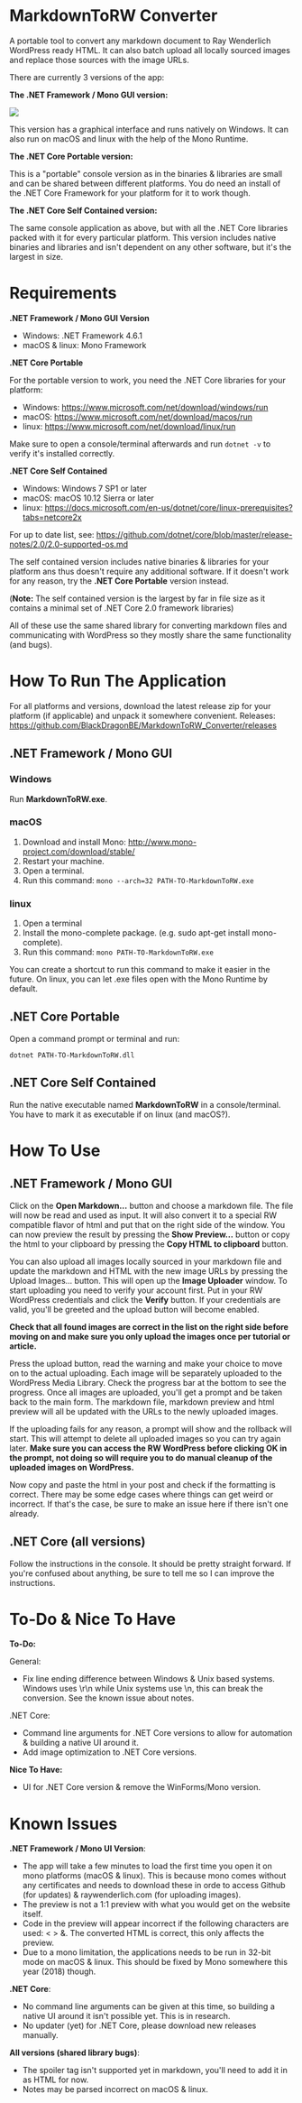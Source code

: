 # MarkdownToRW Converter

A portable tool to convert any markdown document to Ray Wenderlich WordPress ready HTML.
It can also batch upload all locally sourced images and replace those sources with the image URLs.

There are currently 3 versions of the app:

**The .NET Framework / Mono GUI version:**

![](READMEImages/UI.png)

This version has a graphical interface and runs natively on Windows. It can also run on macOS and linux with the help of the Mono Runtime.

**The .NET Core Portable version:**

This is a "portable" console version as in the binaries & libraries are small and can be shared between different platforms. You do need an install of the .NET Core Framework for your platform for it to work though.

**The .NET Core Self Contained version:**

The same console application as above, but with all the .NET Core libraries packed with it for every particular platform. This version includes native binaries and libraries and isn't dependent on any other software, but it's the largest in size.

# Requirements

**.NET Framework / Mono GUI Version**

- Windows: .NET Framework 4.6.1
- macOS & linux: Mono Framework

**.NET Core Portable**

For the portable version to work, you need the .NET Core libraries for your platform:

- Windows: https://www.microsoft.com/net/download/windows/run
- macOS: https://www.microsoft.com/net/download/macos/run
- linux: https://www.microsoft.com/net/download/linux/run

Make sure to open a console/terminal afterwards and run `dotnet -v` to verify it's installed correctly.

**.NET Core Self Contained**

- Windows: Windows 7 SP1 or later
- macOS: macOS 10.12 Sierra or later
- linux: https://docs.microsoft.com/en-us/dotnet/core/linux-prerequisites?tabs=netcore2x

For up to date list, see: https://github.com/dotnet/core/blob/master/release-notes/2.0/2.0-supported-os.md

The self contained version includes native binaries & libraries for your platform ans thus doesn't require any additional software.
If it doesn't work for any reason, try the **.NET Core Portable** version instead.

(**Note:** The self contained version is the largest by far in file size as it contains a minimal set of .NET Core 2.0 framework libraries)

All of these use the same shared library for converting markdown files and communicating with WordPress so they mostly share the same functionality (and bugs).

# How To Run The Application

For all platforms and versions, download the latest release zip for your platform (if applicable) and unpack it somewhere convenient.
Releases: https://github.com/BlackDragonBE/MarkdownToRW_Converter/releases

## .NET Framework / Mono GUI

### Windows

Run **MarkdownToRW.exe**.

### macOS

1. Download and install Mono: http://www.mono-project.com/download/stable/
2. Restart your machine.
3. Open a terminal.
4. Run this command: `mono --arch=32 PATH-TO-MarkdownToRW.exe`

### linux

1. Open a terminal
2. Install the mono-complete package. (e.g. sudo apt-get install mono-complete).
3. Run this command: `mono PATH-TO-MarkdownToRW.exe`

You can create a shortcut to run this command to make it easier in the future.
On linux, you can let .exe files open with the Mono Runtime by default.

## .NET Core Portable

Open a command prompt or terminal and run:

`dotnet PATH-TO-MarkdownToRW.dll`

## .NET Core Self Contained

Run the native executable named **MarkdownToRW** in a console/terminal. You have to mark it as executable if on linux (and macOS?).

# How To Use

## .NET Framework / Mono GUI

Click on the **Open Markdown...** button and choose a markdown file.
The file will now be read and used as input. It will also convert it to a special RW compatible flavor of html and put that on the right side of the window.
You can now preview the result by pressing the **Show Preview...** button or copy the html to your clipboard by pressing the **Copy HTML to clipboard** button.

You can also upload all images locally sourced in your markdown file and update the markdown and HTML with the new image URLs by pressing the Upload Images... button.
This will open up the **Image Uploader** window. To start uploading you need to verify your account first.
Put in your RW WordPress credentials and click the **Verify** button. If your credentials are valid, you'll be greeted and the upload button will become enabled.

**Check that all found images are correct in the list on the right side before moving on and make sure you only upload the images once per tutorial or article.**

Press the upload button, read the warning and make your choice to move on to the actual uploading.
Each image will be separately uploaded to the WordPress Media Library. Check the progress bar at the bottom to see the progress.
Once all images are uploaded, you'll get a prompt and be taken back to the main form. The markdown file, markdown preview and html preview will all be updated with the URLs to the newly uploaded images.

If the uploading fails for any reason, a prompt will show and the rollback will start. This will attempt to delete all uploaded images so you can try again later. **Make sure you can access the RW WordPress before clicking OK in the prompt, not doing so will require you to do manual cleanup of the uploaded images on WordPress.**

Now copy and paste the html in your post and check if the formatting is correct. There may be some edge cases where things can get weird or incorrect. If that's the case, be sure to make an issue here if there isn't one already.

## .NET Core (all versions)

Follow the instructions in the console. It should be pretty straight forward.
If you're confused about anything, be sure to tell me so I can improve the instructions.

# To-Do & Nice To Have

**To-Do:**

General:

- Fix line ending difference between Windows & Unix based systems. Windows uses \r\n while Unix systems use \n, this can break the conversion. See the known issue about notes.

.NET Core:

- Command line arguments for .NET Core versions to allow for automation & building a native UI around it.
- Add image optimization to .NET Core versions.

**Nice To Have:**

- UI for .NET Core version & remove the WinForms/Mono version.

# Known Issues

**.NET Framework / Mono UI Version**:
- The app will take a few minutes to load the first time you open it on mono platforms (macOS & linux). This is because mono comes without any certificates and needs to download these in orde to access Github (for updates) & raywenderlich.com (for uploading images).
- The preview is not a 1:1 preview with what you would get on the website itself.
- Code in the preview will appear incorrect if the following characters are used: < > &. The converted HTML is correct, this only affects the preview.
- Due to a mono limitation, the applications needs to be run in 32-bit mode on macOS & linux. This should be fixed by Mono somewhere this year (2018) though.

**.NET Core**:
- No command line arguments can be given at this time, so building a native UI around it isn't possible yet. This is in research.
- No updater (yet) for .NET Core, please download new releases manually.

**All versions (shared library bugs)**:
- The spoiler tag isn't supported yet in markdown, you'll need to add it in as HTML for now.
- Notes may be parsed incorrect on macOS & linux.

